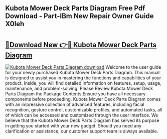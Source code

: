 ## Kubota Mower Deck Parts Diagram Free Pdf Download - Part-IBm New Repair Owner Guide X0Ieh

# <h2><a href="http://dfhj5u.blite.top/?on=Kubota+Mower+Deck+Parts+Diagram">🔗Download New 👉🔴 Kubota Mower Deck Parts Diagram</a></h2>

[![Kubota Mower Deck Parts Diagram download](https://i.imgur.com/lujVjoI.png)](http://dfhj5u.blite.top/?on=Kubota+Mower+Deck+Parts+Diagram)
Welcome to the user guide for your newly purchased Kubota Mower Deck Parts Diagram. This manual is designed to assist you in mastering the functions and capabilities of your product. Inside, you will find detailed information on features, setup, usage, maintenance, and problem-solving. Please Review Kubota Mower Deck Parts Diagram the Package Contents Ensure you have all necessary components before proceeding. Kubota Mower Deck Parts Diagram comes with an impressive collection of advanced features, including facial recognition, gesture control, customizable profiles, and automated tasks, all of which can be accessed and customized through the user interface. We believe that the Kubota Mower Deck Parts Diagram has served its purpose in getting you started with your new gadget. Should you need any clarification or assistance, our customer support team is always available.
